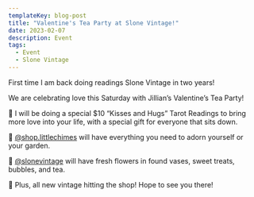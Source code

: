 ```yaml
---
templateKey: blog-post
title: "Valentine's Tea Party at Slone Vintage!"
date: 2023-02-07
description: Event
tags:
  - Event
  - Slone Vintage
---
```


First time I am back doing readings Slone Vintage in two years!

We are celebrating love this Saturday with Jillian’s Valentine’s Tea Party!

💖 I will be doing a special $10 “Kisses and Hugs” Tarot Readings to bring more love into your life, with a special gift for everyone that sits down.

💖 [@shop.littlechimes](https://instagram.com/shop.littlechimes) will have everything you need to adorn yourself or your garden.

💖 [@slonevintage](https://www.instagram.com/slonevintage/) will have fresh flowers in found vases, sweet treats, bubbles, and tea.

💖 Plus, all new vintage hitting the shop! Hope to see you there!
